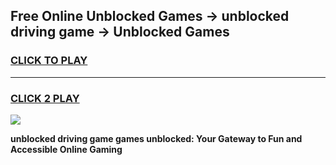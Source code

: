 
## Free Online Unblocked Games → unblocked driving game → Unblocked Games
<h3>
<a href="https://premium.freeplayer.one?title=unblocked_driving_game&ref=21F">CLICK TO PLAY</a></h3>
<hr>

<h3>
<a href="https://premium.freeplayer.one?title=unblocked_driving_game&ref=21F">CLICK 2 PLAY</a>
  
</h3>

<a href="https://premium.freeplayer.one?title=unblocked_driving_game&ref=21F/"><img src="https://clearcache.store/games.png"></a>


**unblocked driving game games unblocked: Your Gateway to Fun and Accessible Online Gaming**
